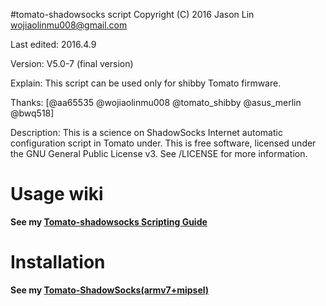 #tomato-shadowsocks script
Copyright (C) 2016 Jason Lin <wojiaolinmu008@gmail.com>
 
Last edited: 2016.4.9

Version: V5.0-7 (final version)

Explain: This script can be used only for shibby Tomato firmware.

Thanks: [@aa65535 @wojiaolinmu008 @tomato_shibby @asus_merlin @bwq518]

Description: This is a science on ShadowSocks Internet automatic configuration script in Tomato under.
This is free software, licensed under the GNU General Public License v3.
See /LICENSE for more information.

# Usage wiki
**See my [Tomato-shadowsocks Scripting Guide](http://www.router008.com/2016/02/14/Tomato-shadowsocks-Scripting-Guide/)**

# Installation
**See my [Tomato-ShadowSocks(armv7+mipsel)](http://www.router008.com/2016/02/03/Tomato-ShadowSocks/)**
